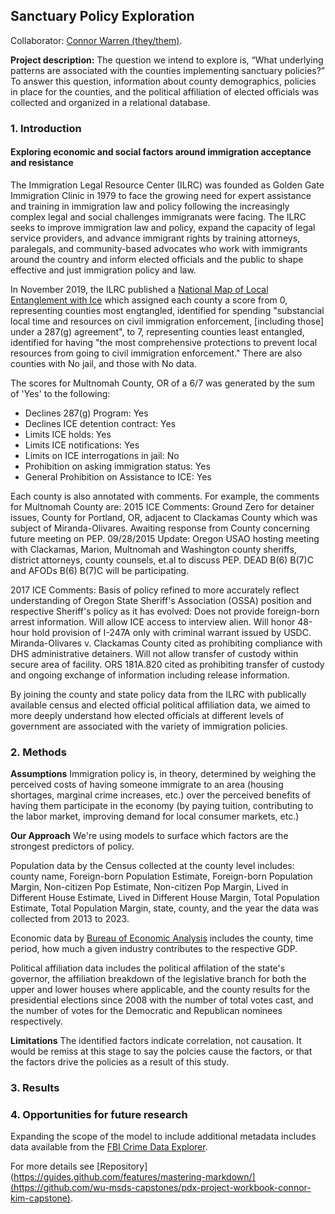 ## Sanctuary Policy Exploration
Collaborator: [Connor Warren (they/them)](https://github.com/MarcusApollo7).

**Project description:** The question we intend to explore is, “What underlying patterns are associated with the counties implementing sanctuary policies?” To answer this question, information about county demographics, policies in place for the counties, and the political affiliation of elected officials was collected and organized in a relational database.


### 1. Introduction
#### Exploring economic and social factors around immigration acceptance and resistance

The Immigration Legal Resource Center (ILRC) was founded as Golden Gate Immigration Clinic in 1979 to face the growing need for expert assistance and training in immigration law and policy following the increasingly complex legal and social challenges immigranats were facing. The ILRC seeks to improve immigration law and policy, expand the capacity of legal service providers, and advance immigrant rights by training attorneys, paralegals, and community-based advocates who work with immigrants around the country and inform elected officials and the public to shape effective and just immigration policy and law. 

In November 2019, the ILRC published a [National Map of Local Entanglement with Ice](https://www.ilrc.org/resources/national-map-local-entanglement-ice) which assigned each county a score from 0, representing counties most engtangled, identified for spending "substancial local time and resources on civil immigration enforcement, [including those] under a 287(g) agreement", to 7, representing counties least entangled, identified for having "the most comprehensive protections to prevent local resources from going to civil immigration enforcement." There are also counties with No jail, and those with No data. 

The scores for Multnomah County, OR of a 6/7 was generated by the sum of 'Yes' to the following:
- Declines 287(g) Program: Yes
- Declines ICE detention contract: Yes
- Limits ICE holds: Yes
- Limits ICE notifications: Yes
- Limits on ICE interrogations in jail: No
- Prohibition on asking immigration status: Yes
- General Prohibition on Assistance to ICE: Yes

Each county is also annotated with comments. For example, the comments for Multnomah County are:
2015 ICE Comments: Ground Zero for detainer issues, County for Portland, OR, adjacent to Clackamas County which was subject of Miranda-Olivares. Awaiting response from County concerning future meeting on PEP. 09/28/2015 Update: Oregon USAO hosting meeting with Clackamas, Marion, Multnomah and Washington county sheriffs, district attorneys, county counsels, et.al to discuss PEP. DEAD B(6) B(7)C and AFODs B(6) B(7)C will be participating.

2017 ICE Comments: Basis of policy refined to more accurately reflect understanding of Oregon State Sheriff's Association (OSSA) position and respective Sheriff's policy as it has evolved: Does not provide foreign-born arrest information. Will allow ICE access to interview alien. Will honor 48-hour hold provision of I-247A only with criminal warrant issued by USDC. Miranda-Olivares v. Clackamas County cited as prohibiting compliance with DHS administrative detainers. Will not allow transfer of custody within secure area of facility. ORS 181A.820 cited as prohibiting transfer of custody and ongoing exchange of information including release information.

By joining the county and state policy data from the ILRC with publically available census and elected official political affiliation data, we aimed to more deeply understand how elected officials at different levels of government are associated with the variety of immigration policies.


### 2. Methods
**Assumptions**
Immigration policy is, in theory, determined by weighing the perceived costs of having someone immigrate to an area (housing shortages, marginal crime increases, etc.) over the perceived benefits of having them participate in the economy (by paying tuition, contributing to the labor market, improving demand for local consumer markets, etc.) 

**Our Approach**
We're using models to surface which factors are the strongest predictors of policy. 

Population data by the Census collected at the county level includes: county name, Foreign-born Population Estimate, Foreign-born Population Margin, Non-citizen Pop Estimate, Non-citizen Pop Margin, Lived in Different House Estimate, Lived in Different House Margin, Total Population Estimate, Total Population Margin, state, county, and the year the data was collected from 2013 to 2023. 

Economic data by [Bureau of Economic Analysis](https://www.bea.gov/data/gdp/gdp-county-metro-and-other-areas) includes the county, time period, how much a given industry contributes to the respective GDP. 

Political affiliation data includes the political affilation of the state's governor, the affiliation breakdown of the legislative branch for both the upper and lower houses where applicable, and the county results for the presidential elections since 2008 with the number of total votes cast, and the number of votes for the Democratic and Republican nominees respectively.  


**Limitations**
The identified factors indicate correlation, not causation. It would be remiss at this stage to say the polcies cause the factors, or that the factors drive the policies as a result of this study. 

### 3. Results



### 4. Opportunities for future research
Expanding the scope of the model to include additional metadata includes data available from the [FBI Crime Data Explorer](https://cde.ucr.cjis.gov/LATEST/webapp/#/pages/home). 

For more details see [Repository](https://guides.github.com/features/mastering-markdown/](https://github.com/wu-msds-capstones/pdx-project-workbook-connor-kim-capstone).
